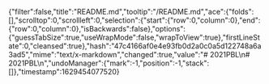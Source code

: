 {"filter":false,"title":"README.md","tooltip":"/README.md","ace":{"folds":[],"scrolltop":0,"scrollleft":0,"selection":{"start":{"row":0,"column":0},"end":{"row":0,"column":0},"isBackwards":false},"options":{"guessTabSize":true,"useWrapMode":false,"wrapToView":true},"firstLineState":0,"cleansed":true},"hash":"47c4166af0e4e93fb0d2a0c0a5d122748a6a3ad5","mime":"text/x-markdown","changed":true,"value":"# 2021PBL\n# 2021PBL\n","undoManager":{"mark":-1,"position":-1,"stack":[]},"timestamp":1629454077520}